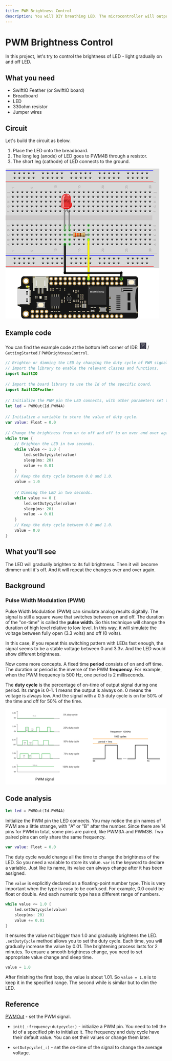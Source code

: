 ```yaml
---
title: PWM Brightness Control
description: You will DIY breathing LED. The microcontroller will output PWM signals to make the LED brighter or dimmer.
---
```


# PWM Brightness Control

In this project, let's try to control the brightness of LED - light gradually on and off LED. 

## What you need

- SwiftIO Feather (or SwiftIO board)
- Breadboard
- LED
- 330ohm resistor
- Jumper wires

## Circuit

Let's build the circuit as below.

1. Place the LED onto the breadboard.
2. The long leg (anode) of LED goes to PWM4B through a resistor.
3. The short leg (cathode) of LED connects to the ground.

![](img/PWMBrightness.png)


## Example code

You can find the example code at the bottom left corner of IDE: ![](img/example.png) / `GettingStarted` / `PWMBrightnessControl`.

```swift
// Brighten or dimming the LED by changing the duty cycle of PWM signal.
// Import the library to enable the relevant classes and functions.
import SwiftIO

// Import the board library to use the Id of the specific board.
import SwiftIOFeather

// Initialize the PWM pin the LED connects, with other parameters set to default.
let led = PWMOut(Id.PWM4A)

// Initialize a variable to store the value of duty cycle.
var value: Float = 0.0

// Change the brightness from on to off and off to on over and over again.
while true {
    // Brighten the LED in two seconds.
    while value <= 1.0 {
        led.setDutycycle(value)
        sleep(ms: 20)
        value += 0.01
    }
    // Keep the duty cycle between 0.0 and 1.0.
    value = 1.0

    // Dimming the LED in two seconds.
    while value >= 0 {
        led.setDutycycle(value)
        sleep(ms: 20)
        value -= 0.01
    }
    // Keep the duty cycle between 0.0 and 1.0.
    value = 0.0
}
```


## What you'll see

The LED will gradually brighten to its full brightness. Then it will become dimmer until it's off. And it will repeat the changes over and over again.

## Background

### Pulse Width Modulation (PWM)

Pulse Width Modulation (PWM) can simulate analog results digitally. The signal is still a square wave that switches between on and off. The duration of the "on-time" is called the **pulse width**. So this technique will change the duration of high level relative to low level. In this way, it will simulate the voltage between fully open (3.3 volts) and off (0 volts).  

In this case, if you repeat this switching pattern with LEDs fast enough, the signal seems to be a stable voltage between 0 and 3.3v. And the LED would show different brightness.

Now come more concepts. A fixed time **period** consists of on and off time. The duration or period is the inverse of the PWM **frequency**. For example, when the PWM frequency is 500 Hz, one period is 2 milliseconds.

The **duty cycle** is the percentage of on-time of output signal during one period. Its range is 0-1. 1 means the output is always on. 0 means the voltage is always low. And the signal with a 0.5 duty cycle is on for 50% of the time and off for 50% of the time.

![](img/PWMSignal.png)

## Code analysis

```swift
let led = PWMOut(Id.PWM4A)
```
Initialize the PWM pin the LED connects. You may notice the pin names of PWM are a little strange, with "A" or "B" after the number. Since there are 14 pins for PWM in total, some pins are paired, like PWM3A and PWM3B. Two paired pins can only share the same frequency.

```swift
var value: Float = 0.0
```
The duty cycle would change all the time to change the brightness of the LED. So you need a variable to store its value. `var` is the keyword to declare a variable. Just like its name, its value can always change after it has been assigned. 

The `value` is explicitly declared as a floating-point number type. This is very important when the type is easy to be confused. For example, 0.0 could be float or double. And each numeric type has a different range of numbers. 

```swift
while value <= 1.0 {
    led.setDutycycle(value)
    sleep(ms: 20)
    value += 0.01
}
```

It ensures the value not bigger than 1.0 and gradually brightens the LED. `.setDutyCycle` method allows you to set the duty cycle. Each time, you will gradually increase the value by 0.01. The brightening process lasts for 2 minutes. To ensure a smooth brightness change, you need to set appropriate value change and sleep time. 

```swift
value = 1.0
```
After finishing the first loop, the value is about 1.01. So `value = 1.0` is to keep it in the specified range.  The second while is similar but to dim the LED. 

## Reference

[PWMOut](https://swiftioapi.madmachine.io/Classes/PWMOut.html) - set the PWM signal.

- `init(_:frequency:dutycycle:)` - initialize a PWM pin. You need to tell the id of a specified pin to initialize it. The frequency and duty cycle have their default value. You can set their values or change them later.

- `setDutycycle(_:)` - set the on-time of the signal to change the average voltage.
